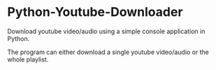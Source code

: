 # Python-Youtube-Downloader
Download youtube video/audio using a simple console application in Python.

The program can either download a single youtube video/audio or the whole playlist.
